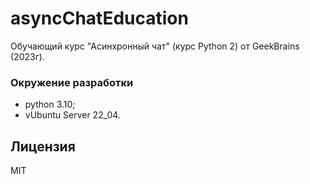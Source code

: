 # asyncChatEducation
Обучающий курс "Асинхронный чат" (курс Python 2) от GeekBrains (2023г).

### Окружение разработки
- python 3.10;
- vUbuntu Server 22_04.

## Лицензия
MIT
